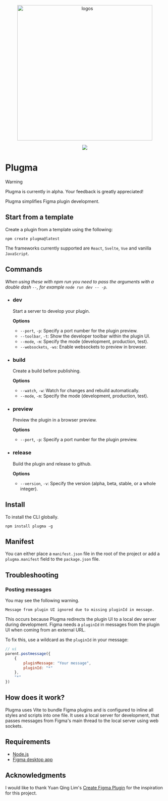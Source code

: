 <p align="center">
  <img width="428" alt="logos" src="https://github.com/gavinmcfarland/plugma/assets/5551/ad6f0a2d-43d5-413d-88f0-4f31374aa148">
</p>

<p align="center">
    <a href="https://www.npmjs.com/package/plugma"><img src="https://img.shields.io/npm/v/plugma.svg"></a>
</p>

# Plugma

> [!WARNING]
> Plugma is currently in alpha. Your feedback is greatly appreciated!

Plugma simplifies Figma plugin development.

## Start from a template

Create a plugin from a template using the following:

```shell
npm create plugma@latest
```

The frameworks currently supported are `React`, `Svelte`, `Vue` and vanilla `JavaScript`.

<!-- ## Create plugin from template

```shell
npm create plugma@latest
```

Follow the on-screen instructions.

Currently, the only framework supported is `Svelte`. -->

## Commands

_When using these with npm run you need to pass the arguments with a double dash `--`, for example `node run dev -- -p`._

<!-- ### `plugma init`

Follow the on-screen instructions to create a plugin from a template.

Currently, the only framework supported is `Svelte`. -->

-   ### dev

    Start a server to develop your plugin.

    **Options**

    -   `--port`, `-p`: Specify a port number for the plugin preview.
    -   `--toolbar`, `-t`: Show the developer toolbar within the plugin UI.
    -   `--mode`, `-m`: Specify the mode (development, production, test).
    -   `--websockets`, `-ws`: Enable websockets to preview in browser.

-   ### build

    Create a build before publishing.

    **Options**

    -   `--watch`, `-w`: Watch for changes and rebuild automatically.
    -   `--mode`, `-m`: Specify the mode (development, production, test).

-   ### preview

    Preview the plugin in a browser preview.

    **Options**

    -   `--port`, `-p`: Specify a port number for the plugin preview.

-   ### release

    Build the plugin and release to github.

    **Options**

    -   `--version`, `-v`: Specify the version (alpha, beta, stable, or a whole integer).

## Install

To install the CLI globally.

```
npm install plugma -g
```

<!-- ## Folder structure

Depending on which framework you choose, the files might vary slightly, but the file structure will remain the same.

- `dist` The dist folder is where the outputted plugin code is built. When importing a plugin in Figma, select the `manifest.json` file from this folder.

- `src` All of the source files required for your plugin.

  - `src/main.ts` This file interacts with Figma's Plugin API
  - `src/ui.ts` This file mounts the UI
  - `src/App.jsx` This file contains your UI markup (mandatory for some frameworks)

- `vite.config.ts` Because Plugma uses Vite for bundling, it gives you access to all of Vite's plugins.

- `package.json` Contains the name of our plugin and Figma manifest details in the `plugma.manifest` field. -->

<!-- ## Plugin Folder Structure

Your plugin project will look something like this.

Depending on which framework you choose, the files might vary slightly, but the file structure will remain the same.

- `dist` The dist folder is where the outputted plugin code is built. When importing a plugin in Figma, select the `manifest.json` file from this folder.

- `src` All of the source files required for your plugin.

  - `main.ts` This file interacts with Figma's Plugin API
  - `ui.ts` This file mounts the UI
  - `App.jsx` This file contains your UI markup (mandatory for some frameworks)

- `vite.config.ts` Because Plugma uses Vite for bundling, it gives you access to all of Vite's plugins.

- `package.json` Contains the name of our plugin and Figma manifest details in the `plugma.manifest` field. -->

## Manifest

You can either place a `manifest.json` file in the root of the project or add a `plugma.manifest` field to the `package.json` file.

<!-- ```jsonc
// package.json
{
  //...

  "plugma": {
    "manifest": {
      "main": "src/main.js",
      "ui": "src/ui.js"
    }
  }
}
``` -->

## Troubleshooting

### Posting messages

You may see the following warning.

```shell
Message from plugin UI ignored due to missing pluginId in message.
```

This occurs because Plugma redirects the plugin UI to a local dev server during development. Figma needs a `pluginId` in messages from the plugin UI when coming from an external URL.

To fix this, use a wildcard as the `pluginId` in your message:

```js
// ui
parent.postmessage({
    {
        pluginMessage: "Your message",
        pluginId: "*"
    },
    "*"
})
```

## How does it work?

Plugma uses Vite to bundle Figma plugins and is configured to inline all styles and scripts into one file. It uses a local server for development, that passes messages from Figma's main thread to the local server using web sockets.

## Requirements

-   [Node.js](https://nodejs.org/en)
-   [Figma desktop app](https://www.figma.com/downloads/)

## Acknowledgments

I would like to thank Yuan Qing Lim's [Create Figma Plugin](https://yuanqing.github.io/create-figma-plugin/) for the inspiration for this project.
